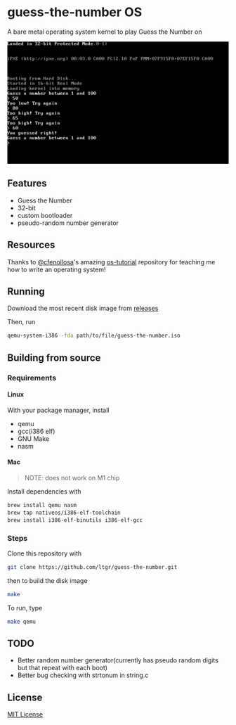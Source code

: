 # guess-the-number OS
A bare metal operating system kernel to play Guess the Number on

![screenshot](screenshots/1.png)

## Features
- Guess the Number
- 32-bit
- custom bootloader
- pseudo-random number generator

## Resources
Thanks to [@cfenollosa](https://github.com/cfenollosa)'s amazing [os-tutorial](https://github.com/cfenollosa/os-tutorial) repository for teaching me how to write an operating system!

## Running
Download the most recent disk image from [releases](https://github.com/ltgr/guess-the-number/releases/)

Then, run
```sh
qemu-system-i386 -fda path/to/file/guess-the-number.iso
```

## Building from source
### Requirements
#### Linux
With your package manager, install
- qemu
- gcc(i386 elf)
- GNU Make
- nasm

#### Mac
> NOTE: does not work on M1 chip

Install dependencies with
```sh
brew install qemu nasm
brew tap nativeos/i386-elf-toolchain
brew install i386-elf-binutils i386-elf-gcc
```

### Steps

Clone this repository with
```sh
git clone https://github.com/ltgr/guess-the-number.git
```
then to build the disk image
```sh
make
```

To run, type
```sh
make qemu
```

## TODO
- Better random number generator(currently has pseudo random digits but that repeat with each boot)
- Better bug checking with strtonum in string.c

## License
[MIT License](https://github.com/ltgr/guess-the-number/blob/master/LICENSE)
